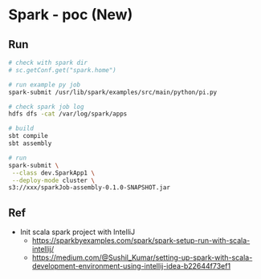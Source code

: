 # Spark - poc (New)

## Run

```bash
# check with spark dir
# sc.getConf.get("spark.home")

# run example py job
spark-submit /usr/lib/spark/examples/src/main/python/pi.py

# check spark job log
hdfs dfs -cat /var/log/spark/apps

# build
sbt compile
sbt assembly

# run
spark-submit \
 --class dev.SparkApp1 \
 --deploy-mode cluster \
s3://xxx/sparkJob-assembly-0.1.0-SNAPSHOT.jar

```

## Ref
- Init scala spark project with IntelliJ
	- https://sparkbyexamples.com/spark/spark-setup-run-with-scala-intellij/
	- https://medium.com/@Sushil_Kumar/setting-up-spark-with-scala-development-environment-using-intellij-idea-b22644f73ef1
